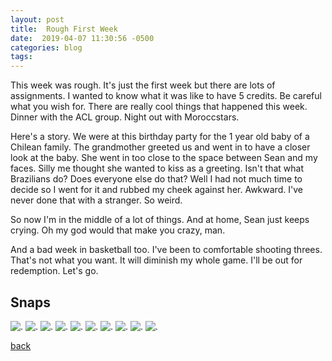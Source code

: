 ```yaml
---
layout: post
title:  Rough First Week
date:  2019-04-07 11:30:56 -0500
categories: blog 
tags: 
---
```


This week was rough. It's just the first week but there are lots of assignments. I wanted to know what it was like to have 5 credits. Be careful what you wish for. There are really cool things that happened this week. Dinner with the ACL group. Night out with Moroccstars. 

Here's a story. We were at this birthday party for the 1 year old baby of a Chilean family. The grandmother greeted us and went in to have a closer look at the baby. She went in too close to the space between Sean and my faces. Silly me thought she wanted to kiss as a greeting. Isn't that what Brazilians do? Does everyone else do that? Well I had not much time to decide so I went for it and rubbed my cheek against her. Awkward. I've never done that with a stranger. So weird.

So now I'm in the middle of a lot of things. And at home, Sean just keeps crying. Oh my god would that make you crazy, man.

And a bad week in basketball too. I've been to comfortable shooting threes. That's not what you want. It will diminish my whole game. I'll be out for redemption. Let's go.

## Snaps

![](/assets/img/1904/20190401-bone.jpg ".")
![](/assets/img/1904/20190401-boned.jpg ".")
![](/assets/img/1904/20190401-sketchbook.jpg ".")
![](/assets/img/1904/20190401-sketchbook2.jpg ".")
![](/assets/img/1904/20190401-sketchbook3.jpg ".")
![](/assets/img/1904/20190401-sketchbook4.jpg ".")
![](/assets/img/1904/20190405-acl.jpg ".")
![](/assets/img/1904/20190406-peekaboo.jpg ".")
![](/assets/img/1904/20190408-123pass.jpg ".")
![](/assets/img/1904/20190408-asiancajun.jpg ".")

[back](/blog)
